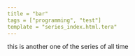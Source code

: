 ```yaml
---
title = "bar"
tags = ["programming", "test"]
template = "series_index.html.tera"
---
```


this is another one of the series of all time